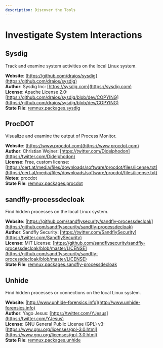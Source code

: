 ```yaml
---
description: Discover the Tools
---
```


# Investigate System Interactions

## Sysdig

Track and examine system activities on the local Linux system.

**Website**: [https://github.com/draios/sysdig](https://github.com/draios/sysdig)  
**Author**: Sysdig Inc: [https://sysdig.com](https://sysdig.com)  
**License**: Apache License 2.0: [https://github.com/draios/sysdig/blob/dev/COPYING](https://github.com/draios/sysdig/blob/dev/COPYING)  
**State File**: [remnux.packages.sysdig](https://github.com/REMnux/salt-states/blob/master/./remnux/packages/sysdig.sls)

## ProcDOT

Visualize and examine the output of Process Monitor.

**Website**: [https://www.procdot.com](https://www.procdot.com)  
**Author**: Christian Wojner: [https://twitter.com/Didelphodon](https://twitter.com/Didelphodon)  
**License**: Free, custom license: [https://cert.at/media/files/downloads/software/procdot/files/license.txt](https://cert.at/media/files/downloads/software/procdot/files/license.txt)  
**Notes**: procdot  
**State File**: [remnux.packages.procdot](https://github.com/REMnux/salt-states/blob/master/./remnux/packages/procdot.sls)

## sandfly-processdecloak

Find hidden processes on the local Linux system.

**Website**: [https://github.com/sandflysecurity/sandfly-processdecloak](https://github.com/sandflysecurity/sandfly-processdecloak)  
**Author**: Sandfly Security: [https://twitter.com/SandflySecurity](https://twitter.com/SandflySecurity)  
**License**: MIT License: [https://github.com/sandflysecurity/sandfly-processdecloak/blob/master/LICENSE](https://github.com/sandflysecurity/sandfly-processdecloak/blob/master/LICENSE)  
**State File**: [remnux.packages.sandfly-processdecloak](https://github.com/REMnux/salt-states/blob/master/remnux/packages/sandfly-processdecloak.sls)

## Unhide

Find hidden processes or connections on the local Linux system.

**Website**: [http://www.unhide-forensics.info](http://www.unhide-forensics.info)  
**Author**: Yago Jesus: [https://twitter.com/YJesus](https://twitter.com/YJesus)  
**License**: GNU General Public License \(GPL\) v3: [https://www.gnu.org/licenses/gpl-3.0.html](https://www.gnu.org/licenses/gpl-3.0.html)  
**State File**: [remnux.packages.unhide](https://github.com/REMnux/salt-states/blob/master/./remnux/packages/unhide.sls)

